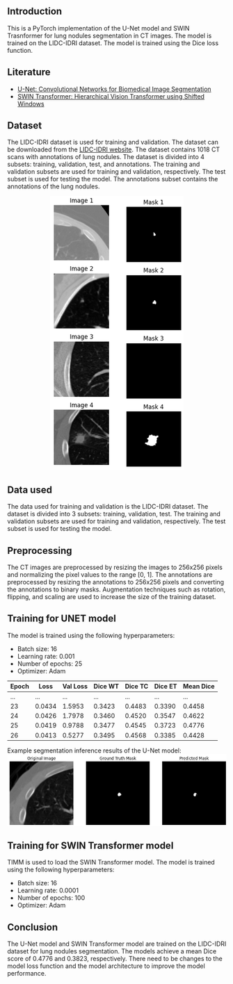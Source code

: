 ## Introduction
This is a PyTorch implementation of the U-Net model and SWIN Trasnformer for lung nodules segmentation in CT images. The model is trained on the LIDC-IDRI dataset.  The model is trained using the Dice loss function. 

## Literature
- [U-Net: Convolutional Networks for Biomedical Image Segmentation](https://arxiv.org/abs/1505.04597) 
- [SWIN Transformer: Hierarchical Vision Transformer using Shifted Windows](https://arxiv.org/abs/2103.14030)

## Dataset
The LIDC-IDRI dataset is used for training and validation. The dataset can be downloaded from the [LIDC-IDRI website]([https://wiki.cancerimagingarchive.net/display/Public/LIDC-IDRI](https://wiki.cancerimagingarchive.net/pages/viewpage.action?pageId=1966254)). The dataset contains 1018 CT scans with annotations of lung nodules. The dataset is divided into 4 subsets: training, validation, test, and annotations. The training and validation subsets are used for training and validation, respectively. The test subset is used for testing the model. The annotations subset contains the annotations of the lung nodules.

<p align="center">
  <img src="ground_truths.png" alt="Ground Truths">
</p>


## Data used
The data used for training and validation is the LIDC-IDRI dataset. The dataset is divided into 3 subsets: training, validation, test. The training and validation subsets are used for training and validation, respectively. The test subset is used for testing the model. 

## Preprocessing
The CT images are preprocessed by resizing the images to 256x256 pixels and normalizing the pixel values to the range [0, 1]. The annotations are preprocessed by resizing the annotations to 256x256 pixels and converting the annotations to binary masks. Augmentation techniques such as rotation, flipping, and scaling are used to increase the size of the training dataset.

## Training for UNET model

The model is trained using the following hyperparameters:
- Batch size: 16
- Learning rate: 0.001
- Number of epochs: 25
- Optimizer: Adam


| Epoch | Loss   | Val Loss  | Dice WT  | Dice TC  | Dice ET | Mean Dice |
|-------|--------|----------|----------|----------|----------|------------|
| ...   | ...    | ...      | ...      | ...      | ...      | ...        |
| 23    | 0.0434 | 1.5953   | 0.3423   | 0.4483   | 0.3390   | 0.4458     |
| 24    | 0.0426 | 1.7978   | 0.3460   | 0.4520   | 0.3547   | 0.4622     |
| 25    | 0.0419 | 0.9788   | 0.3477   | 0.4545   | 0.3723   | 0.4776     |
| 26    | 0.0413 | 0.5277   | 0.3495   | 0.4568   | 0.3385   | 0.4428     |

Example segmentation inference results of the U-Net model:
![Inference Result](Segemntation_Results.jpg)

## Training for SWIN Transformer model
TIMM is used to load the SWIN Transformer model. The model is trained using the following hyperparameters:
- Batch size: 16
- Learning rate: 0.0001
- Number of epochs: 100
- Optimizer: Adam

## Conclusion
The U-Net model and SWIN Transformer model are trained on the LIDC-IDRI dataset for lung nodules segmentation. The models achieve a mean Dice score of 0.4776 and 0.3823, respectively. 
There need to be changes to the model loss function and the model architecture to improve the model performance.

